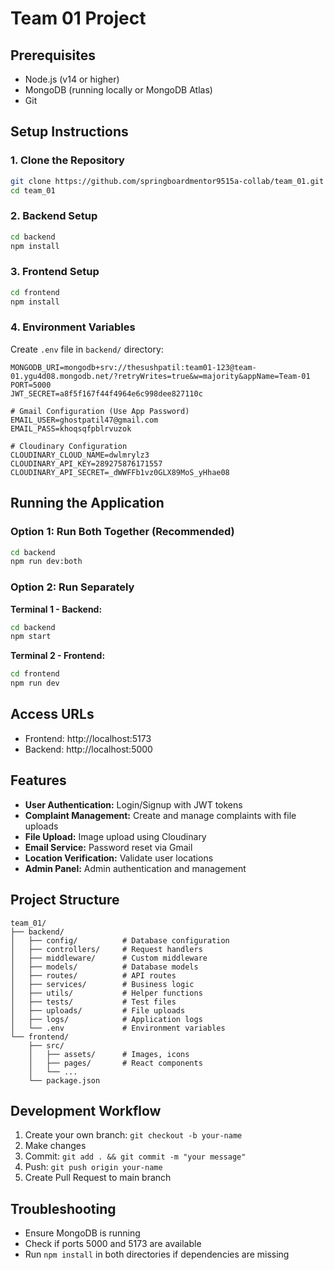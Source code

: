 # Team 01 Project

## Prerequisites
- Node.js (v14 or higher)
- MongoDB (running locally or MongoDB Atlas)
- Git

## Setup Instructions

### 1. Clone the Repository
```bash
git clone https://github.com/springboardmentor9515a-collab/team_01.git
cd team_01
```

### 2. Backend Setup
```bash
cd backend
npm install
```

### 3. Frontend Setup
```bash
cd frontend
npm install
```

### 4. Environment Variables
Create `.env` file in `backend/` directory:
```
MONGODB_URI=mongodb+srv://thesushpatil:team01-123@team-01.ygu4d08.mongodb.net/?retryWrites=true&w=majority&appName=Team-01
PORT=5000
JWT_SECRET=a8f5f167f44f4964e6c998dee827110c

# Gmail Configuration (Use App Password)
EMAIL_USER=ghostpatil47@gmail.com
EMAIL_PASS=khoqsqfpblrvuzok

# Cloudinary Configuration
CLOUDINARY_CLOUD_NAME=dwlmrylz3
CLOUDINARY_API_KEY=289275876171557
CLOUDINARY_API_SECRET=_dWWFFb1vz0GLX89MoS_yHhae08
```

## Running the Application

### Option 1: Run Both Together (Recommended)
```bash
cd backend
npm run dev:both
```

### Option 2: Run Separately

**Terminal 1 - Backend:**
```bash
cd backend
npm start
```

**Terminal 2 - Frontend:**
```bash
cd frontend
npm run dev
```

## Access URLs
- Frontend: http://localhost:5173
- Backend: http://localhost:5000

## Features
- **User Authentication:** Login/Signup with JWT tokens
- **Complaint Management:** Create and manage complaints with file uploads
- **File Upload:** Image upload using Cloudinary
- **Email Service:** Password reset via Gmail
- **Location Verification:** Validate user locations
- **Admin Panel:** Admin authentication and management

## Project Structure
```
team_01/
├── backend/
│   ├── config/          # Database configuration
│   ├── controllers/     # Request handlers
│   ├── middleware/      # Custom middleware
│   ├── models/          # Database models
│   ├── routes/          # API routes
│   ├── services/        # Business logic
│   ├── utils/           # Helper functions
│   ├── tests/           # Test files
│   ├── uploads/         # File uploads
│   ├── logs/            # Application logs
│   └── .env             # Environment variables
└── frontend/
    ├── src/
    │   ├── assets/      # Images, icons
    │   ├── pages/       # React components
    │   └── ...
    └── package.json
```

## Development Workflow
1. Create your own branch: `git checkout -b your-name`
2. Make changes
3. Commit: `git add . && git commit -m "your message"`
4. Push: `git push origin your-name`
5. Create Pull Request to main branch

## Troubleshooting
- Ensure MongoDB is running
- Check if ports 5000 and 5173 are available
- Run `npm install` in both directories if dependencies are missing